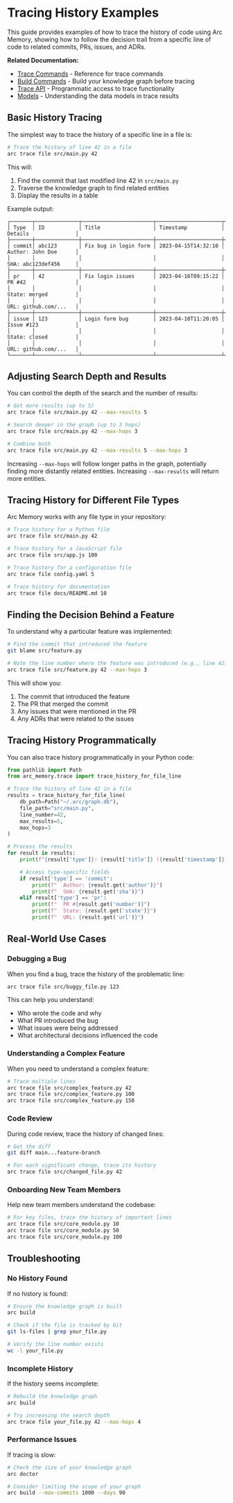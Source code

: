 # Tracing History Examples

This guide provides examples of how to trace the history of code using Arc Memory, showing how to follow the decision trail from a specific line of code to related commits, PRs, issues, and ADRs.

**Related Documentation:**
- [Trace Commands](../cli/trace.md) - Reference for trace commands
- [Build Commands](../cli/build.md) - Build your knowledge graph before tracing
- [Trace API](../api/trace.md) - Programmatic access to trace functionality
- [Models](../api/models.md) - Understanding the data models in trace results

## Basic History Tracing

The simplest way to trace the history of a specific line in a file is:

```bash
# Trace the history of line 42 in a file
arc trace file src/main.py 42
```

This will:
1. Find the commit that last modified line 42 in `src/main.py`
2. Traverse the knowledge graph to find related entities
3. Display the results in a table

Example output:

```
┌───────┬──────────────┬───────────────────────┬─────────────────────┬───────────────────────┐
│ Type  │ ID           │ Title                 │ Timestamp           │ Details               │
├───────┼──────────────┼───────────────────────┼─────────────────────┼───────────────────────┤
│ commit│ abc123       │ Fix bug in login form │ 2023-04-15T14:32:10 │ Author: John Doe      │
│       │              │                       │                     │ SHA: abc123def456     │
├───────┼──────────────┼───────────────────────┼─────────────────────┼───────────────────────┤
│ pr    │ 42           │ Fix login issues      │ 2023-04-16T09:15:22 │ PR #42                │
│       │              │                       │                     │ State: merged         │
│       │              │                       │                     │ URL: github.com/...   │
├───────┼──────────────┼───────────────────────┼─────────────────────┼───────────────────────┤
│ issue │ 123          │ Login form bug        │ 2023-04-10T11:20:05 │ Issue #123            │
│       │              │                       │                     │ State: closed         │
│       │              │                       │                     │ URL: github.com/...   │
└───────┴──────────────┴───────────────────────┴─────────────────────┴───────────────────────┘
```

## Adjusting Search Depth and Results

You can control the depth of the search and the number of results:

```bash
# Get more results (up to 5)
arc trace file src/main.py 42 --max-results 5

# Search deeper in the graph (up to 3 hops)
arc trace file src/main.py 42 --max-hops 3

# Combine both
arc trace file src/main.py 42 --max-results 5 --max-hops 3
```

Increasing `--max-hops` will follow longer paths in the graph, potentially finding more distantly related entities. Increasing `--max-results` will return more entities.

## Tracing History for Different File Types

Arc Memory works with any file type in your repository:

```bash
# Trace history for a Python file
arc trace file src/main.py 42

# Trace history for a JavaScript file
arc trace file src/app.js 100

# Trace history for a configuration file
arc trace file config.yaml 5

# Trace history for documentation
arc trace file docs/README.md 10
```

## Finding the Decision Behind a Feature

To understand why a particular feature was implemented:

```bash
# Find the commit that introduced the feature
git blame src/feature.py

# Note the line number where the feature was introduced (e.g., line 42)
arc trace file src/feature.py 42 --max-hops 3
```

This will show you:
1. The commit that introduced the feature
2. The PR that merged the commit
3. Any issues that were mentioned in the PR
4. Any ADRs that were related to the issues

## Tracing History Programmatically

You can also trace history programmatically in your Python code:

```python
from pathlib import Path
from arc_memory.trace import trace_history_for_file_line

# Trace the history of line 42 in a file
results = trace_history_for_file_line(
    db_path=Path("~/.arc/graph.db"),
    file_path="src/main.py",
    line_number=42,
    max_results=5,
    max_hops=3
)

# Process the results
for result in results:
    print(f"{result['type']}: {result['title']} ({result['timestamp']})")

    # Access type-specific fields
    if result['type'] == 'commit':
        print(f"  Author: {result.get('author')}")
        print(f"  SHA: {result.get('sha')}")
    elif result['type'] == 'pr':
        print(f"  PR #{result.get('number')}")
        print(f"  State: {result.get('state')}")
        print(f"  URL: {result.get('url')}")
```

## Real-World Use Cases

### Debugging a Bug

When you find a bug, trace the history of the problematic line:

```bash
arc trace file src/buggy_file.py 123
```

This can help you understand:
- Who wrote the code and why
- What PR introduced the bug
- What issues were being addressed
- What architectural decisions influenced the code

### Understanding a Complex Feature

When you need to understand a complex feature:

```bash
# Trace multiple lines
arc trace file src/complex_feature.py 42
arc trace file src/complex_feature.py 100
arc trace file src/complex_feature.py 150
```

### Code Review

During code review, trace the history of changed lines:

```bash
# Get the diff
git diff main...feature-branch

# For each significant change, trace its history
arc trace file src/changed_file.py 42
```

### Onboarding New Team Members

Help new team members understand the codebase:

```bash
# For key files, trace the history of important lines
arc trace file src/core_module.py 10
arc trace file src/core_module.py 50
arc trace file src/core_module.py 100
```

## Troubleshooting

### No History Found

If no history is found:

```bash
# Ensure the knowledge graph is built
arc build

# Check if the file is tracked by Git
git ls-files | grep your_file.py

# Verify the line number exists
wc -l your_file.py
```

### Incomplete History

If the history seems incomplete:

```bash
# Rebuild the knowledge graph
arc build

# Try increasing the search depth
arc trace file your_file.py 42 --max-hops 4
```

### Performance Issues

If tracing is slow:

```bash
# Check the size of your knowledge graph
arc doctor

# Consider limiting the scope of your graph
arc build --max-commits 1000 --days 90
```
